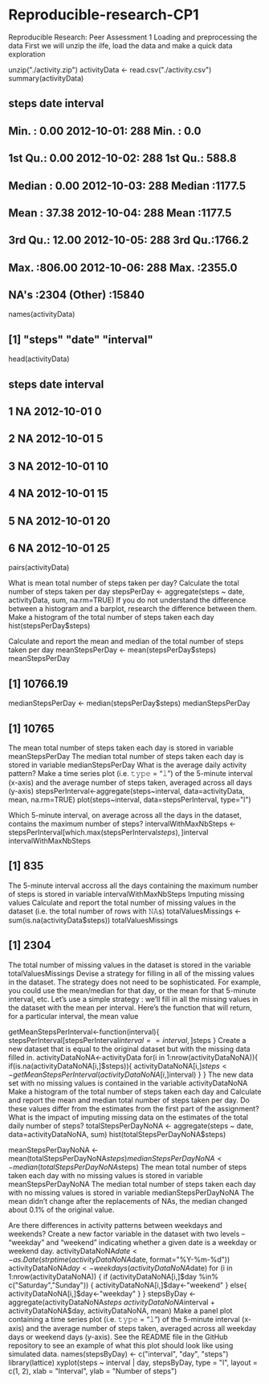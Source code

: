 # Reproducible-research-CP1

Reproducible Research: Peer Assessment 1
Loading and preprocessing the data
First we will unzip the ilfe, load the data and make a quick data exploration

unzip("./activity.zip")
activityData <- read.csv("./activity.csv")
summary(activityData)
##      steps                date          interval     
##  Min.   :  0.00   2012-10-01:  288   Min.   :   0.0  
##  1st Qu.:  0.00   2012-10-02:  288   1st Qu.: 588.8  
##  Median :  0.00   2012-10-03:  288   Median :1177.5  
##  Mean   : 37.38   2012-10-04:  288   Mean   :1177.5  
##  3rd Qu.: 12.00   2012-10-05:  288   3rd Qu.:1766.2  
##  Max.   :806.00   2012-10-06:  288   Max.   :2355.0  
##  NA's   :2304     (Other)   :15840
names(activityData)
## [1] "steps"    "date"     "interval"
head(activityData)
##   steps       date interval
## 1    NA 2012-10-01        0
## 2    NA 2012-10-01        5
## 3    NA 2012-10-01       10
## 4    NA 2012-10-01       15
## 5    NA 2012-10-01       20
## 6    NA 2012-10-01       25
pairs(activityData)

What is mean total number of steps taken per day?
Calculate the total number of steps taken per day
stepsPerDay <- aggregate(steps ~ date, activityData, sum, na.rm=TRUE)
If you do not understand the difference between a histogram and a barplot, research the difference between them. Make a histogram of the total number of steps taken each day
hist(stepsPerDay$steps)

Calculate and report the mean and median of the total number of steps taken per day
meanStepsPerDay <- mean(stepsPerDay$steps)
meanStepsPerDay
## [1] 10766.19
medianStepsPerDay <- median(stepsPerDay$steps)
medianStepsPerDay
## [1] 10765
The mean total number of steps taken each day is stored in variable meanStepsPerDay
The median total number of steps taken each day is stored in variable medianStepsPerDay
What is the average daily activity pattern?
Make a time series plot (i.e. 𝚝𝚢𝚙𝚎 = “𝚕”) of the 5-minute interval (x-axis) and the average number of steps taken, averaged across all days (y-axis)
stepsPerInterval<-aggregate(steps~interval, data=activityData, mean, na.rm=TRUE)
plot(steps~interval, data=stepsPerInterval, type="l")

Which 5-minute interval, on average across all the days in the dataset, contains the maximum number of steps?
intervalWithMaxNbSteps <- stepsPerInterval[which.max(stepsPerInterval$steps),]$interval
intervalWithMaxNbSteps
## [1] 835
The 5-minute interval accross all the days containing the maximum number of steps is stored in variable intervalWithMaxNbSteps
Imputing missing values
Calculate and report the total number of missing values in the dataset (i.e. the total number of rows with 𝙽𝙰s)
totalValuesMissings <- sum(is.na(activityData$steps))
totalValuesMissings
## [1] 2304
The total number of missing values in the dataset is stored in the variable totalValuesMissings
Devise a strategy for filling in all of the missing values in the dataset. The strategy does not need to be sophisticated. For example, you could use the mean/median for that day, or the mean for that 5-minute interval, etc.
Let’s use a simple strategy : we’ll fill in all the missing values in the dataset with the mean per interval. Here’s the function that will return, for a particular interval, the mean value

getMeanStepsPerInterval<-function(interval){
    stepsPerInterval[stepsPerInterval$interval==interval,]$steps
}
Create a new dataset that is equal to the original dataset but with the missing data filled in.
activityDataNoNA<-activityData
for(i in 1:nrow(activityDataNoNA)){
    if(is.na(activityDataNoNA[i,]$steps)){
        activityDataNoNA[i,]$steps <- getMeanStepsPerInterval(activityDataNoNA[i,]$interval)
    }
}
The new data set with no missing values is contained in the variable activityDataNoNA
Make a histogram of the total number of steps taken each day and Calculate and report the mean and median total number of steps taken per day. Do these values differ from the estimates from the first part of the assignment? What is the impact of imputing missing data on the estimates of the total daily number of steps?
totalStepsPerDayNoNA <- aggregate(steps ~ date, data=activityDataNoNA, sum)
hist(totalStepsPerDayNoNA$steps)

meanStepsPerDayNoNA <- mean(totalStepsPerDayNoNA$steps)
medianStepsPerDayNoNA <- median(totalStepsPerDayNoNA$steps)
The mean total number of steps taken each day with no missing values is stored in variable meanStepsPerDayNoNA
The median total number of steps taken each day with no missing values is stored in variable medianStepsPerDayNoNA
The mean didn’t change after the replacements of NAs, the median changed about 0.1% of the original value.

Are there differences in activity patterns between weekdays and weekends?
Create a new factor variable in the dataset with two levels – “weekday” and “weekend” indicating whether a given date is a weekday or weekend day.
activityDataNoNA$date <- as.Date(strptime(activityDataNoNA$date, format="%Y-%m-%d"))
activityDataNoNA$day <- weekdays(activityDataNoNA$date)
for (i in 1:nrow(activityDataNoNA)) {
    if (activityDataNoNA[i,]$day %in% c("Saturday","Sunday")) {
        activityDataNoNA[i,]$day<-"weekend"
    }
    else{
        activityDataNoNA[i,]$day<-"weekday"
    }
}
stepsByDay <- aggregate(activityDataNoNA$steps ~ activityDataNoNA$interval + activityDataNoNA$day, activityDataNoNA, mean)
Make a panel plot containing a time series plot (i.e. 𝚝𝚢𝚙𝚎 = “𝚕”) of the 5-minute interval (x-axis) and the average number of steps taken, averaged across all weekday days or weekend days (y-axis). See the README file in the GitHub repository to see an example of what this plot should look like using simulated data.
names(stepsByDay) <- c("interval", "day", "steps")
library(lattice)
xyplot(steps ~ interval | day, stepsByDay, type = "l", layout = c(1, 2), 
    xlab = "Interval", ylab = "Number of steps")
